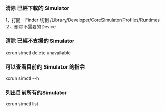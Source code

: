### 清除 已經下載的 Simulator ###
1、打開　Finder 切到 /Library/Developer/CoreSimulator/Profiles/Runtimes 
２、刪除不需要的Device

### 清除 已經不支援的 Simulator ###
xcrun simctl delete unavailable

### 可以查看目前的 Simulator 的指令
xcrun simctl --h 

### 列出目前所有的Simulator
xcrun simctl list 
